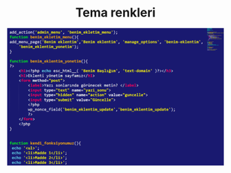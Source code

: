 <h1 align="center">Tema renkleri</h1>

![](https://github.com/esehitoglu/sublime-text-theme/blob/main/%C3%B6rnek%20g%C3%B6rsel.png)

